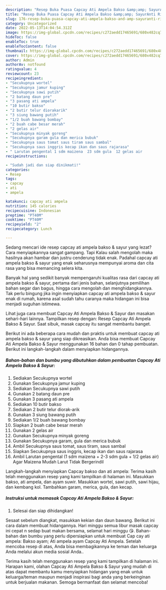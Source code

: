 ```yaml
---
description: "Resep Buka Puasa Capcay Ati Ampela Bakso &amp;amp; SayurAnti Ribet"
title: "Resep Buka Puasa Capcay Ati Ampela Bakso &amp;amp; SayurAnti Ribet"
slug: 176-resep-buka-puasa-capcay-ati-ampela-bakso-and-amp-sayuranti-ribet
category: Uncategorized
date: 2022-05-13T14:04:54.312Z
image: https://img-global.cpcdn.com/recipes/c272aedd17465691/680x482cq70/capcay-ati-ampela-bakso-sayur-foto-resep-utama.jpg
hideToc: false
enableToc: true
enableTocContent: false
thumbnail: https://img-global.cpcdn.com/recipes/c272aedd17465691/680x482cq70/capcay-ati-ampela-bakso-sayur-foto-resep-utama.jpg
cover: https://img-global.cpcdn.com/recipes/c272aedd17465691/680x482cq70/capcay-ati-ampela-bakso-sayur-foto-resep-utama.jpg
author: Admin
authorAv: notfound
ratingvalue: 4
reviewcount: 23
recipeingredient:
- "Secukupnya wortel"
- "Secukupnya jamur kuping"
- "Secukupnya sawi putih"
- "2 batang daun pre"
- "3 pasang ati ampela"
- "10 butir bakso"
- "2 butir telur diorakarik"
- "3 siung bawang putih"
- "1/2 buah bawang bombay"
- "2 buah cabe besar merah"
- "2 gelas air"
- "Secukupnya minyak goreng"
- "Secukupnya garam gula dan merica bubuk"
- "Secukupnya saus tomat saus tiram saus sambal"
- "Secukupnya saus inggris kecap ikan dan saus rajarasa"
- " Larutan pengental 1 sdm maizena  23 sdm gula  12 gelas air                      Agar Maizena Mudah Larut Tidak Bergerindil"
recipeinstructions:

- "Sudah jadi dan siap dinikmati!"
categories:
- Resep
tags:
- capcay
- ati
- ampela

katakunci: capcay ati ampela 
nutrition: 145 calories
recipecuisine: Indonesian
preptime: "PT40M"
cooktime: "PT40M"
recipeyield: "2"
recipecategory: Lunch

---
```



Sedang mencari ide resep capcay ati ampela bakso &amp; sayur yang lezat? Cara menyiapkannya sangat gampang. Tapi Kalau salah mengolah maka hasilnya akan hambar dan justru cenderung tidak enak. Padahal capcay ati ampela bakso &amp; sayur yang enak seharusnya mempunyai aroma dan cita rasa yang bisa memancing selera kita.


Banyak hal yang sedikit banyak mempengaruhi kualitas rasa dari capcay ati ampela bakso &amp; sayur, pertama dari jenis bahan, selanjutnya pemilihan bahan segar dan bagus, hingga cara mengolah dan menghidangkannya. Tak perlu bingung jika ingin menyiapkan capcay ati ampela bakso &amp; sayur enak di rumah, karena asal sudah tahu caranya maka hidangan ini bisa menjadi suguhan istimewa.

Lihat juga cara membuat Capcay Ati Ampela Bakso &amp; Sayur dan masakan sehari-hari lainnya. Tampilkan resep dengan: Resep Capcay Ati Ampela Bakso &amp; Sayur. Saat sibuk, masak capcay itu sangat membantu banget.


Berikut ini ada beberapa cara mudah dan praktis untuk membuat capcay ati ampela bakso &amp; sayur yang siap dikreasikan. Anda bisa membuat Capcay Ati Ampela Bakso &amp; Sayur menggunakan 16 bahan dan 0 tahap pembuatan. Berikut ini langkah-langkah dalam menyiapkan hidangannya.

<!--inarticleads1-->

##### Bahan-bahan dan bumbu yang dibutuhkan dalam pembuatan Capcay Ati Ampela Bakso &amp; Sayur:

1. Sediakan Secukupnya wortel
1. Gunakan Secukupnya jamur kuping
1. Sediakan Secukupnya sawi putih
1. Gunakan 2 batang daun pre
1. Gunakan 3 pasang ati ampela
1. Sediakan 10 butir bakso
1. Sediakan 2 butir telur diorak-arik
1. Gunakan 3 siung bawang putih
1. Sediakan 1/2 buah bawang bombay
1. Siapkan 2 buah cabe besar merah
1. Gunakan 2 gelas air
1. Gunakan Secukupnya minyak goreng
1. Gunakan Secukupnya garam, gula dan merica bubuk
1. Ambil Secukupnya saus tomat, saus tiram, saus sambal
1. Siapkan Secukupnya saus inggris, kecap ikan dan saus rajarasa
1. Ambil  Larutan pengental (1 sdm maizena + 2-3 sdm gula + 1/2 gelas air)                      Agar Maizena Mudah Larut Tidak Bergerindil


Langkah-langkah menyiapkan Capcay bakso dan ati ampela: Terima kasih telah menggunakan resep yang kami tampilkan di halaman ini. Masukkan bakso, ati ampela, dan ayam suwir. Masukkan wortel, sawi putih, sawi hijau, dan kembang kol. Tambahkan garam, merica, gula, dan kecap. 

<!--inarticleads2-->

##### Instruksi untuk memasak Capcay Ati Ampela Bakso &amp; Sayur:


1. Selesai dan siap dihidangkan!

Sesaat sebelum diangkat, masukkan kekian dan daun bawang. Berikut ini cara dalam membuat hidangannya. Hari minggu semua libur masak capcay ini cepat n sedap buat makan bersama, selamat hari minggu 😘. Bahan-bahan dan bumbu yang perlu dipersiapkan untuk membuat Cap cay ati ampela: Bakso ayam; Ati ampela ayam Capcay Ati Ampela. Setelah mencoba resep di atas, Anda bisa membagikannya ke teman dan keluarga Anda melalui akun media sosial Anda.. 

Terima kasih telah menggunakan resep yang kami tampilkan di halaman ini. Harapan kami, olahan Capcay Ati Ampela Bakso &amp; Sayur yang mudah di atas dapat membantu kamu menyiapkan hidangan yang enak untuk keluarga/teman maupun menjadi inspirasi bagi anda yang berkeinginan untuk berjualan makanan. Semoga bermanfaat dan selamat mencoba!
